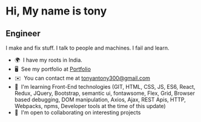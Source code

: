Hi, My name is tony
============================

Engineer
--------
I make and fix stuff. I talk to people and machines. I fail and learn.


*   🌍  I have my roots in India.
*   🖥️  See my portfolio at [Portfolio](http://tonyantony300.github.io/portfolio/)
*   ✉️  You can contact me at [tonyantony300@gmail.com](mailto:tonyantony300@gmail.com)
*   🧠  I'm learning Front-End technologies (GIT, HTML, CSS, JS, ES6, React, Redux, JQuery, Bootstrap, semantic ui, fontawsome, Flex, Grid, Browser based debugging, DOM manipulation, Axios, Ajax, REST Apis, HTTP,  Webpacks, npms, Developer tools at the time of this update)
*   🤝  I'm open to collaborating on interesting projects








